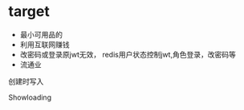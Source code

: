 
# target
* 最小可用品的
* 利用互联网赚钱
* 改密码或登录原jwt无效，
redis用户状态控制jwt,角色登录，改密码等
* 流通业


创建时写入

Showloading




